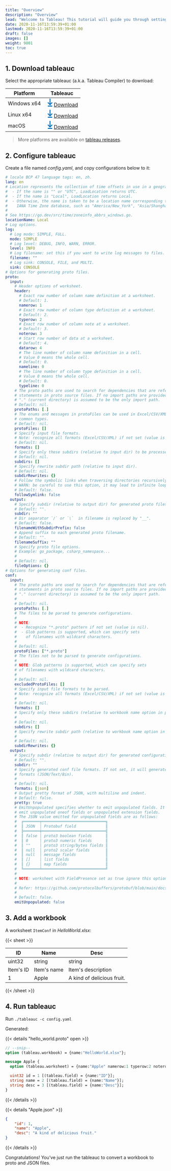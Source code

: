 ```yaml
---
title: "Overview"
description: "Overview"
lead: "Welcome to Tableau! This tutorial will guide you through setting up and running tableauc, loader, and checker."
date: 2020-11-16T13:59:39+01:00
lastmod: 2020-11-16T13:59:39+01:00
draft: false
images: []
weight: 9801
toc: true
---
```


## 1. Download tableauc

Select the appropriate tableauc (a.k.a. Tableau Compiler) to download:

| Platform    | Tableauc                                                                                                                                                                                                                                                                                                                                                                              |
|-------------|---------------------------------------------------------------------------------------------------------------------------------------------------------------------------------------------------------------------------------------------------------------------------------------------------------------------------------------------------------------------------------------|
| Windows x64 | <a href="https://github.com/tableauio/tableau/releases/download/cmd%2Ftableauc%2Fv0.5.4/tableauc.v0.5.4.windows.amd64.tar.gz"><svg xmlns="http://www.w3.org/2000/svg" width="25px" height="25px" id="Layer_1" viewBox="0 0 16 16"><style>.st0{fill:#0071BC}</style><path class="st0" d="M13 8.5l-1.3-1.4L8.9 10V0H7.1v10L4.3 7.1 3 8.5l5 5zM3.6 14.1h8.8V16H3.6z"/></svg>Download</a> |
| Linux x64   | <a href="https://github.com/tableauio/tableau/releases/download/cmd%2Ftableauc%2Fv0.5.4/tableauc.v0.5.4.linux.amd64.tar.gz"><svg xmlns="http://www.w3.org/2000/svg" width="25px" height="25px" id="Layer_1" viewBox="0 0 16 16"><style>.st0{fill:#0071BC}</style><path class="st0" d="M13 8.5l-1.3-1.4L8.9 10V0H7.1v10L4.3 7.1 3 8.5l5 5zM3.6 14.1h8.8V16H3.6z"/></svg>Download</a>   |
| macOS       | <a href="https://github.com/tableauio/tableau/releases/download/cmd%2Ftableauc%2Fv0.5.4/tableauc.v0.5.4.darwin.amd64.tar.gz"><svg xmlns="http://www.w3.org/2000/svg" width="25px" height="25px" id="Layer_1" viewBox="0 0 16 16"><style>.st0{fill:#0071BC}</style><path class="st0" d="M13 8.5l-1.3-1.4L8.9 10V0H7.1v10L4.3 7.1 3 8.5l5 5zM3.6 14.1h8.8V16H3.6z"/></svg>Download</a>  |

> More platforms are available on [tableau releases](https://github.com/tableauio/tableau/releases).

## 2. Configure tableauc

Create a file named *config.yaml*, and copy configurations below to it:

```yaml
# locale BCP 47 language tags: en, zh.
lang: en
# Location represents the collection of time offsets in use in a geographical area.
#  - If the name is "" or "UTC", LoadLocation returns UTC.
#  - If the name is "Local", LoadLocation returns Local.
#  - Otherwise, the name is taken to be a location name corresponding to a file in the
#    IANA Time Zone database, such as "America/New_York", "Asia/Shanghai", and so on.
#
# See https://go.dev/src/time/zoneinfo_abbrs_windows.go.
locationName: Local
# Log options.
log:
  # Log mode: SIMPLE, FULL.
  mode: SIMPLE
  # Log level: DEBUG, INFO, WARN, ERROR.
  level: INFO
  # Log filename: set this if you want to write log messages to files.
  filename: ""
  # Log sink: CONSOLE, FILE, and MULTI.
  sink: CONSOLE
# Options for generating proto files.
proto:
  input:
    # Header options of worksheet.
    header:
      # Exact row number of column name definition at a worksheet.
      # Default: 1.
      namerow: 1
      # Exact row number of column type definition at a worksheet.
      # Default: 2.
      typerow: 2
      # Exact row number of column note at a worksheet.
      # Default: 3.
      noterow: 3
      # Start row number of data at a worksheet.
      # Default: 4.
      datarow: 4
      # The line number of column name definition in a cell.
      # Value 0 means the whole cell.
      # Default: 0.
      nameline: 0
      # The line number of column type definition in a cell.
      # Value 0 means the whole cell.
      # Default: 0.
      typeline: 0
    # The proto paths are used to search for dependencies that are referenced in import
    # statements in proto source files. If no import paths are provided then
    # "." (current directory) is assumed to be the only import path.
    # Default: nil.
    protoPaths: [.]
    # The enums and messages in protoFiles can be used in Excel/CSV/XML as
    # common types.
    # Default: nil.
    protoFiles: []
    # Specify input file formats.
    # Note: recognize all formats (Excel/CSV/XML) if not set (value is nil).
    # Default: nil.
    formats: []
    # Specify only these subdirs (relative to input dir) to be processed.
    # Default: nil.
    subdirs: []
    # Specify rewrite subdir path (relative to input dir).
    # Default: nil.
    subdirRewrites: {}
    # Follow the symbolic links when traversing directories recursively.
    # WARN: be careful to use this option, it may lead to infinite loop.
    # Default: false.
    followSymlink: false
  output:
    # Specify subdir (relative to output dir) for generated proto files.
    # Default: "".
    subdir: ""
    # Dir separator `/` or `\`  in filename is replaced by "__".
    # Default: false.
    filenameWithSubdirPrefix: false
    # Append suffix to each generated proto filename.
    # Default: "".
    filenameSuffix: ""
    # Specify proto file options.
    # Example: go_package, csharp_namespace...
    #
    # Default: nil.
    fileOptions: {}
# Options for generating conf files.
conf:
  input:
    # The proto paths are used to search for dependencies that are referenced in import
    # statements in proto source files. If no import paths are provided then
    # "." (current directory) is assumed to be the only import path.
    #
    # Default: nil.
    protoPaths: [.]
    # The files to be parsed to generate configurations.
    #
    # NOTE:
    #  - Recognize "*.proto" pattern if not set (value is nil).
    #  - Glob patterns is supported, which can specify sets
    #    of filenames with wildcard characters.
    #
    # Default: nil.
    protoFiles: ["*.proto"]
    # The files not to be parsed to generate configurations.
    #
    # NOTE: Glob patterns is supported, which can specify sets
    # of filenames with wildcard characters.
    #
    # Default: nil.
    excludedProtoFiles: []
    # Specify input file formats to be parsed.
    # Note: recognize all formats (Excel/CSV/XML) if not set (value is nil).
    #
    # Default: nil.
    formats: []
    # Specify only these subdirs (relative to workbook name option in proto file).
    #
    # Default: nil.
    subdirs: []
    # Specify rewrite subdir path (relative to workbook name option in proto file).
    #
    # Default: nil.
    subdirRewrites: {}
  output:
    # Specify subdir (relative to output dir) for generated configuration files.
    # Default: "".
    subdir: ""
    # Specify generated conf file formats. If not set, it will generate all
    # formats (JSON/Text/Bin).
    #
    # Default: nil.
    formats: [json]
    # Output pretty format of JSON, with multiline and indent.
    # Default: false.
    pretty: true
    # EmitUnpopulated specifies whether to emit unpopulated fields. It does not
    # emit unpopulated oneof fields or unpopulated extension fields.
    # The JSON value emitted for unpopulated fields are as follows:
    #  ╔═══════╤════════════════════════════╗
    #  ║ JSON  │ Protobuf field             ║
    #  ╠═══════╪════════════════════════════╣
    #  ║ false │ proto3 boolean fields      ║
    #  ║ 0     │ proto3 numeric fields      ║
    #  ║ ""    │ proto3 string/bytes fields ║
    #  ║ null  │ proto2 scalar fields       ║
    #  ║ null  │ message fields             ║
    #  ║ []    │ list fields                ║
    #  ║ {}    │ map fields                 ║
    #  ╚═══════╧════════════════════════════╝
    #
    # NOTE: worksheet with FieldPresence set as true ignore this option.
    #
    # Refer: https://github.com/protocolbuffers/protobuf/blob/main/docs/field_presence.md
    #
    # Default: false.
    emitUnpopulated: false
```

## 3. Add a workbook

A worksheet `ItemConf` in *HelloWorld.xlsx*:

{{< sheet >}}

| ID        | Name        | Desc                       |
|-----------|-------------|----------------------------|
| uint32    | string      | string                     |
| Item's ID | Item's name | Item's description         |
| 1         | Apple       | A kind of delicious fruit. |

{{< /sheet >}}

## 4. Run tableauc

Run `./tableauc -c config.yaml`

Generated:

{{< details "hello_world.proto" open >}}

```protobuf
// --snip--
option (tableau.workbook) = {name:"HelloWorld.xlsx"};

message Apple {
  option (tableau.worksheet) = {name:"Apple" namerow:1 typerow:2 noterow:3 datarow:4};

  uint32 id = 1 [(tableau.field) = {name:"ID"}];
  string name = 2 [(tableau.field) = {name:"Name"}];
  string desc = 3 [(tableau.field) = {name:"Desc"}];
}
```

{{< /details >}}

{{< details "Apple.json" >}}

```json
{
    "id": 1,
    "name": "Apple",
    "desc": "A kind of delicious fruit."
}
```

{{< /details >}}

Congratulations! You’ve just run the tableauc to convert a workbook to proto and JSON files.
